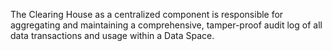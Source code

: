 The Clearing House as a centralized component is responsible for aggregating and maintaining a comprehensive, tamper-proof audit log of all data transactions and usage within a Data Space.